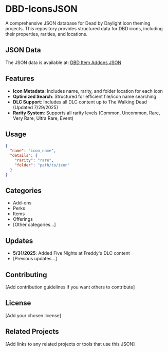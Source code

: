 # DBD-IconsJSON

A comprehensive JSON database for Dead by Daylight icon theming projects. This repository provides structured data for DBD icons, including their properties, rarities, and locations.

## JSON Data

The JSON data is available at: [DBD Item Addons JSON](https://michaelexile.github.io/DBD-IconsJSON/dbdItemAddons.json)


## Features

- **Icon Metadata**: Includes name, rarity, and folder location for each icon
- **Optimized Search**: Structured for efficient file/icon name searching
- **DLC Support**: Includes all DLC content up to The Walking Dead (Updated 7/29/2025)
- **Rarity System**: Supports all rarity levels (Common, Uncommon, Rare, Very Rare, Ultra Rare, Event)

## Usage

```json
{
  "name": "icon_name",
  "details": {
    "rarity": "rare",
    "folder": "path/to/icon"
  }
}
```

## Categories

- Add-ons
- Perks
- Items
- Offerings
- [Other categories...]

## Updates

- **5/31/2025**: Added Five Nights at Freddy's DLC content
- [Previous updates...]

## Contributing

[Add contribution guidelines if you want others to contribute]

## License

[Add your chosen license]

## Related Projects

[Add links to any related projects or tools that use this JSON]
